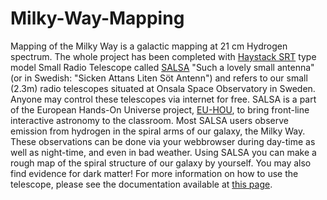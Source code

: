 # Milky-Way-Mapping
Mapping of the Milky Way is a galactic mapping at 21 cm Hydrogen spectrum. The whole project has been completed with [Haystack SRT](https://www.haystack.mit.edu/edu/undergrad/srt/SRT%20Projects/index.html) type model Small Radio Telescope called [SALSA](https://vale.oso.chalmers.se/salsa/welcome) "Such a lovely small antenna" (or in Swedish: "Sicken Attans Liten Söt Antenn") and refers to our small (2.3m) radio telescopes situated at Onsala Space Observatory in Sweden. Anyone may control these telescopes via internet for free. SALSA is a part of the European Hands-On Universe project, [EU-HOU](http://www.euhou.net/), to bring front-line interactive astronomy to the classroom. Most SALSA users observe emission from hydrogen in the spiral arms of our galaxy, the Milky Way. These observations can be done via your webbrowser during day-time as well as night-time, and even in bad weather. Using SALSA you can make a rough map of the spiral structure of our galaxy by yourself. You may also find evidence for dark matter! For more information on how to use the telescope, please see the documentation available at [this page](https://vale.oso.chalmers.se/salsa/node/3).

